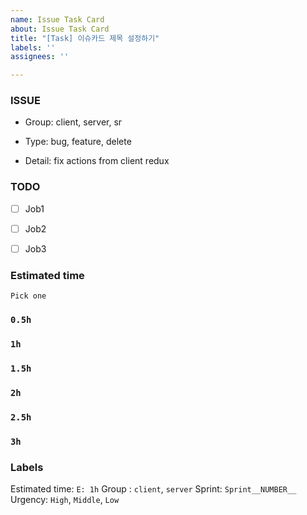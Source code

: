 ```yaml
---
name: Issue Task Card
about: Issue Task Card
title: "[Task] 이슈카드 제목 설정하기"
labels: ''
assignees: ''

---
```


### ISSUE

- Group: client, server, sr

- Type: bug, feature, delete

- Detail: fix actions from client redux

### TODO
 

- [ ] Job1

 

- [ ] Job2

 

- [ ] Job3

### Estimated time
`Pick one`

### `0.5h`
### `1h`
### `1.5h`
### `2h`
### `2.5h`
### `3h`

### Labels
Estimated time:  `E: 1h`
Group : `client`, `server`
Sprint: `Sprint__NUMBER__`
Urgency: `High`, `Middle`, `Low`
